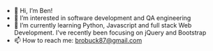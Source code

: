 - 👋 Hi, I’m Ben! 
- 👀 I’m interested in software development and QA engineering
- 🌱 I’m currently learning Python, Javascript and full stack Web Development. I've recently been focusing on jQuery and Bootstrap
- 📫 How to reach me: brobuck87@gmail.com
